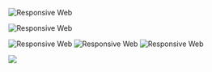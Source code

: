 ![Responsive Web](https://github.com/bayStorage/LittleProjects/blob/main/ResponsiveWeb_Project/image/readOne.PNG)

![Responsive Web](https://github.com/bayStorage/LittleProjects/blob/main/ResponsiveWeb_Project/image/readTwo.PNG)


![Responsive Web](https://github.com/bayStorage/LittleProjects/blob/main/ResponsiveWeb_Project/image/readThree.PNG)
![Responsive Web]()
![Responsive Web](https://github.com/bayStorage/LittleProjects/blob/main/ResponsiveWeb_Project/image/readFive.PNG)


<img src = "https://github.com/bayStorage/LittleProjects/blob/main/ResponsiveWeb_Project/image/readFour.PNG" style = "text-align: center;">
